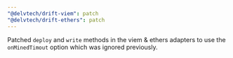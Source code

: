 ```yaml
---
"@delvtech/drift-viem": patch
"@delvtech/drift-ethers": patch
---
```


Patched `deploy` and `write` methods in the viem & ethers adapters to use the `onMinedTimout` option which was ignored previously.
